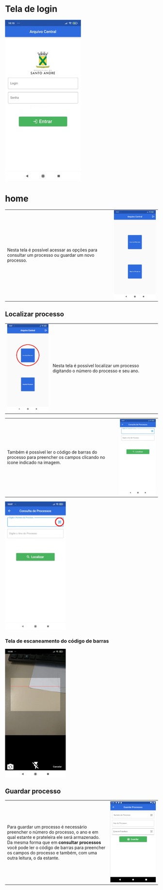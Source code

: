 # Tela de login

<img src="prints/login.png" alt="drawing" width="250"/>

# home
|||
|--|--|
|Nesta tela é possível acessar as opções para consultar um processo ou guardar um novo processo.|<img src="prints/home.png" alt="drawing" width="300"/>|

## Localizar processo

|||
|--|--|
|<img src="prints/localProc.png" alt="drawing" width="250"/>|Nesta tela é possível localizar um processo digitando o número do processo e seu ano.|

|||
|--|--|
|Também é possível ler o código de barras do processo para preencher os campos clicando no ícone indicado na imagem.|<img src="prints/LocProc.png" alt="drawing" width="300"/>|



<img src="prints/consultarProc.png" alt="drawing" width="200"/>

### Tela de escaneamento do código de barras
<img src="prints/codBarra.png" alt="drawing" width="200"/>

## Guardar processo

|||
|--|--|
|Para guardar um processo é necessário preencher o número do processo, o ano e em qual estante e prateleira ele será armazenado.  Da mesma forma que em **consultar processos** você pode ler o código de barras para preencher os campos do processo e também, com uma outra leitura, o da estante.|<img src="prints/guardarProc.jpeg" alt="drawing" width="1200"/>|





